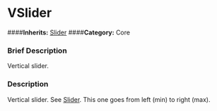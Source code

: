 #  VSlider  
####**Inherits:** [Slider](class_slider)
####**Category:** Core

###  Brief Description  
Vertical slider.

###  Description  
Vertical slider. See [Slider](class_slider). This one goes from left (min) to right (max).
